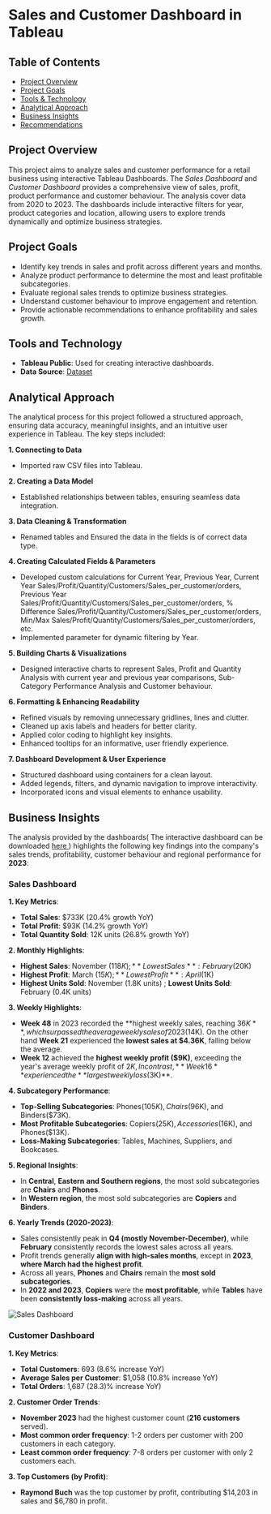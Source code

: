 # Sales and Customer Dashboard in Tableau
## Table of Contents
- [Project Overview](#project-overview)
- [Project Goals](#project-goals)
- [Tools & Technology](#tools-and-technology)
- [Analytical Approach](#analytical-approach)
- [Business Insights](#business-insights)
- [Recommendations](#recommendations)

## Project Overview
This project aims to analyze sales and customer performance for a retail business using interactive Tableau Dashboards. The *Sales Dashboard* and *Customer Dashboard* provides a comprehensive view of sales, profit, product performance and customer behaviour. The analysis cover data from 2020 to 2023. The dashboards include interactive filters for year, product categories and location, allowing users to explore trends dynamically and optimize business strategies. 

## Project Goals
- Identify key trends in sales and profit across different years and months.
- Analyze product performance to determine the most and least profitable subcategories.
- Evaluate regional sales trends to optimize business strategies.
- Understand customer behaviour to improve engagement and retention.
- Provide actionable recommendations to enhance profitability and sales growth.

## Tools and Technology
- **Tableau Public**: Used for creating interactive dashboards.
- **Data Source**: <a href ="https://github.com/PallaviSharma04/Sales-and-Customer-Dashboard-Tableau-Project/tree/main/Dataset"> Dataset </a>

## Analytical Approach
The analytical process for this project followed a structured approach, ensuring data accuracy, meaningful insights, and an intuitive user experience in Tableau. The key steps included:

**1. Connecting to Data** 
  - Imported raw CSV files into Tableau.

**2. Creating a Data Model**
  - Established relationships between tables, ensuring seamless data integration.

**3. Data Cleaning & Transformation**
  - Renamed tables and Ensured the data in the fields is of correct data type.

**4. Creating Calculated Fields & Parameters**
  
  - Developed custom calculations for Current Year, Previous Year, Current Year Sales/Profit/Quantity/Customers/Sales_per_customer/orders, Previous Year Sales/Profit/Quantity/Customers/Sales_per_customer/orders, % Difference Sales/Profit/Quantity/Customers/Sales_per_customer/orders, Min/Max Sales/Profit/Quantity/Customers/Sales_per_customer/orders, etc.
  - Implemented parameter for dynamic filtering by Year.

**5. Building Charts & Visualizations**
  
  - Designed interactive charts to represent Sales, Profit and Quantity Analysis with current year and previous year comparisons, Sub-Category Performance Analysis and Customer behaviour.

**6. Formatting & Enhancing Readability**

  - Refined visuals by removing unnecessary gridlines, lines and clutter.
  - Cleaned up axis labels and headers for better clarity.
  - Applied color coding to highlight key insights.
  - Enhanced tooltips for an informative, user friendly experience.

**7. Dashboard Development & User Experience**
  - Structured dashboard using containers for a clean layout.
  - Added legends, filters, and dynamic navigation to improve interactivity.
  - Incorporated icons and visual elements to enhance usability.

## Business Insights
The analysis provided by the dashboards( The interactive dashboard can be downloaded <a href="https://public.tableau.com/app/profile/pallavi.sharma4076/viz/SalesCustomerDashboard_17377065104000/SalesDashboard">here </a>) highlights the following key findings into the company's sales trends, profitability, customer behaviour and regional performance for **2023**:
### Sales Dashboard
**1. Key Metrics**:
- **Total Sales**: $733K (20.4% growth YoY)
- **Total Profit**: $93K (14.2% growth YoY)
- **Total Quantity Sold**: 12K units (26.8% growth YoY)

**2. Monthly Highlights**:
  - **Highest Sales**: November ($118K) ;
    **Lowest Sales**: February ($20K) 
  - **Highest Profit**: March ($15K) ;
    **Lowest Profit**: April ($1K) 
  - **Highest Units Sold**: November (1.8K units) ;
    **Lowest Units Sold**: February (0.4K units)

**3. Weekly Highlights**: 
  - **Week 48** in 2023 recorded the **highest weekly sales, reaching $36K**, which surpassed the average weekly sales of 2023($14K). On the other hand **Week 21** experienced the **lowest sales at $4.36K**, falling below the average.
  - **Week 12** achieved the **highest weekly profit ($9K)**, exceeding the year's average weekly profit of $2K, In contrast, **Week 16** experienced the **largest weekly loss ($3K)**.

**4. Subcategory Performance**:

  - **Top-Selling Subcategories**: Phones($105K), Chairs($96K), and Binders($73K).
  - **Most Profitable Subcategories**: Copiers($25K), Accessories($16K), and Phones($13K).
  - **Loss-Making Subcategories**: Tables, Machines, Suppliers, and Bookcases.

**5. Regional Insights**: 

  - In **Central**, **Eastern** **and Southern regions**, the most sold subcategories are **Chairs** and **Phones**.
  - In **Western region**, the most sold subcategories are **Copiers** and **Binders**.

**6. Yearly Trends (2020-2023)**:

  - Sales consistently peak in **Q4 (mostly November-December)**, while **February** consistently records the lowest sales across all years.
  - Profit trends generally **align with high-sales months**, except in **2023**, **where March had the highest profit**.
  - Across all years, **Phones** and **Chairs** remain the **most sold subcategories**.
  - In **2022 and 2023**, **Copiers** were the **most profitable**, while **Tables** have been **consistently loss-making** across all years.

![Sales Dashboard](https://github.com/user-attachments/assets/874b8f4f-25e0-4d6d-8ecc-eb064b8355ce)

### Customer Dashboard
**1. Key Metrics**:

  - **Total Customers**: 693 (8.6% increase YoY)
  - **Average Sales per Customer**: $1,058 (10.8% increase YoY)
  - **Total Orders**: 1,687 (28.3)% increase YoY)

**2. Customer Order Trends**:

  - **November 2023** had the highest customer count (**216 customers** served).
  - **Most common order frequency**: 1-2 orders per customer with 200 customers in each category.
  - **Least common order frequency**: 7-8 orders per customer with only 2 customers each.

**3. Top Customers (by Profit)**:

  - **Raymond Buch** was the top customer by profit, contributing $14,203 in sales and $6,780 in profit.
